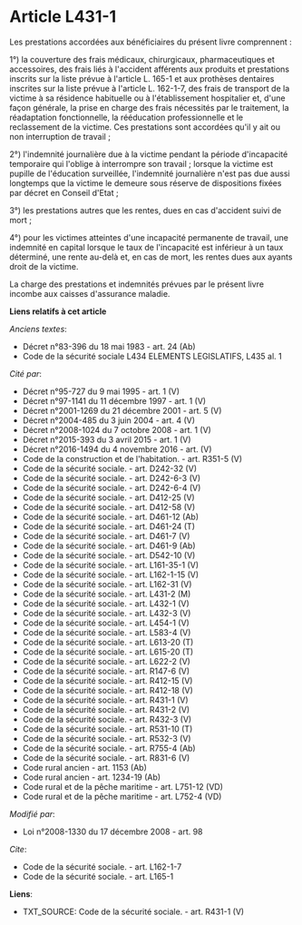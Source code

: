 # Article L431-1

Les prestations accordées aux bénéficiaires du présent livre comprennent : 

1°) la couverture des frais médicaux, chirurgicaux, pharmaceutiques et accessoires, des frais liés à l'accident afférents aux
produits et prestations inscrits sur la liste prévue à l'article L. 165-1 et aux prothèses dentaires inscrites sur la liste
prévue à l'article L. 162-1-7, des frais de transport de la victime à sa résidence habituelle ou à l'établissement
hospitalier et, d'une façon générale, la prise en charge des frais nécessités par le traitement, la réadaptation
fonctionnelle, la rééducation professionnelle et le reclassement de la victime. Ces prestations sont accordées qu'il y ait ou
non interruption de travail ; 

2°) l'indemnité journalière due à la victime pendant la période d'incapacité temporaire qui l'oblige à interrompre son
travail ; lorsque la victime est pupille de l'éducation surveillée, l'indemnité journalière n'est pas due aussi longtemps que
la victime le demeure sous réserve de dispositions fixées par décret en Conseil d'Etat ; 

3°) les prestations autres que les rentes, dues en cas d'accident suivi de mort ; 

4°) pour les victimes atteintes d'une incapacité permanente de travail, une indemnité en capital lorsque le taux de
l'incapacité est inférieur à un taux déterminé, une rente au-delà et, en cas de mort, les rentes dues aux ayants droit de la
victime. 

La charge des prestations et indemnités prévues par le présent livre incombe aux caisses d'assurance maladie.

**Liens relatifs à cet article**

_Anciens textes_:

  - Décret n°83-396 du 18 mai 1983 - art. 24 (Ab)
  - Code de la sécurité sociale L434 ELEMENTS LEGISLATIFS, L435 al. 1

_Cité par_:

  - Décret n°95-727 du 9 mai 1995 - art. 1 (V)
  - Décret n°97-1141 du 11 décembre 1997 - art. 1 (V)
  - Décret n°2001-1269 du 21 décembre 2001 - art. 5 (V)
  - Décret n°2004-485 du 3 juin 2004 - art. 4 (V)
  - Décret n°2008-1024 du 7 octobre 2008 - art. 1 (V)
  - Décret n°2015-393 du 3 avril 2015 - art. 1 (V)
  - Décret n°2016-1494 du 4 novembre 2016 - art. (V)
  - Code de la construction et de l'habitation. - art. R351-5 (V)
  - Code de la sécurité sociale. - art. D242-32 (V)
  - Code de la sécurité sociale. - art. D242-6-3 (V)
  - Code de la sécurité sociale. - art. D242-6-4 (V)
  - Code de la sécurité sociale. - art. D412-25 (V)
  - Code de la sécurité sociale. - art. D412-58 (V)
  - Code de la sécurité sociale. - art. D461-12 (Ab)
  - Code de la sécurité sociale. - art. D461-24 (T)
  - Code de la sécurité sociale. - art. D461-7 (V)
  - Code de la sécurité sociale. - art. D461-9 (Ab)
  - Code de la sécurité sociale. - art. D542-10 (V)
  - Code de la sécurité sociale. - art. L161-35-1 (V)
  - Code de la sécurité sociale. - art. L162-1-15 (V)
  - Code de la sécurité sociale. - art. L162-31 (V)
  - Code de la sécurité sociale. - art. L431-2 (M)
  - Code de la sécurité sociale. - art. L432-1 (V)
  - Code de la sécurité sociale. - art. L432-3 (V)
  - Code de la sécurité sociale. - art. L454-1 (V)
  - Code de la sécurité sociale. - art. L583-4 (V)
  - Code de la sécurité sociale. - art. L613-20 (T)
  - Code de la sécurité sociale. - art. L615-20 (T)
  - Code de la sécurité sociale. - art. L622-2 (V)
  - Code de la sécurité sociale. - art. R147-6 (V)
  - Code de la sécurité sociale. - art. R412-15 (V)
  - Code de la sécurité sociale. - art. R412-18 (V)
  - Code de la sécurité sociale. - art. R431-1 (V)
  - Code de la sécurité sociale. - art. R431-2 (V)
  - Code de la sécurité sociale. - art. R432-3 (V)
  - Code de la sécurité sociale. - art. R531-10 (T)
  - Code de la sécurité sociale. - art. R532-3 (V)
  - Code de la sécurité sociale. - art. R755-4 (Ab)
  - Code de la sécurité sociale. - art. R831-6 (V)
  - Code rural ancien - art. 1153 (Ab)
  - Code rural ancien - art. 1234-19 (Ab)
  - Code rural et de la pêche maritime - art. L751-12 (VD)
  - Code rural et de la pêche maritime - art. L752-4 (VD)

_Modifié par_:

  - Loi n°2008-1330 du 17 décembre 2008 - art. 98

_Cite_:

  - Code de la sécurité sociale. - art. L162-1-7
  - Code de la sécurité sociale. - art. L165-1

**Liens**:

  - TXT_SOURCE: Code de la sécurité sociale. - art. R431-1 (V)
